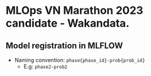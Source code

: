 # MLOps VN Marathon 2023 candidate - Wakandata.

## Model registration in MLFLOW
- Naming convention: `phase{phase_id}-prob{prob_id}`   
    - E.g: `phase2-prob2`